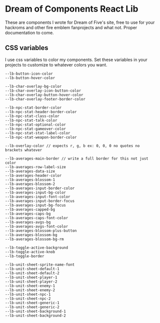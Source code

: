 # Dream of Components React Lib
These are components I wrote for Dream of Five's site, free to use for your hackroms and other fire emblem fanprojects and what not. Proper documentation to come.


## CSS variables
I use css variables to color my components. Set these variables in your projects to customize to whatever colors you want. 

```
--lb-button-icon-color
--lb-button-hover-color

--lb-char-overlay-bg-color
--lb-char-overlay-icon-button-color 
--lb-char-overlay-button-hover-color
--lb-char-overlay-footer-border-color

--lb-npc-stat-border-color
--lb-npc-stat-header-border-color
--lb-npc-stat-class-color
--lb-npc-stat-talk-color
--lb-npc-stat-optional-color
--lb-npc-stat-gameover-color
--lb-npc-stat-stat-label-color
--lb-npc-stat-weapon-border-color

--lb-overlay-color // expects r, g, b ex: 0, 0, 0 no quotes no brackets whatever

--lb-averages-main-border // write a full border for this not just color
--lb-averages-row-label-size
--lb-averages-data-size
--lb-averages-header-color
--lb-averages-blossom-1
--lb-averages-blossom-2
--lb-averages-input-border-color
--lb-averages-input-bg-color
--lb-averages-input-font-color
--lb-averages-input-border-focus
--lb-averages-input-bg-focus
--lb-averages-capped-bg
--lb-averages-caps-bg
--lb-averages-caps-font-color
--lb-averages-avgs-bg
--lb-averages-avgs-font-color
--lb-averages-blossom-plus-button
--lb-averages-blossom-bg
--lb-averages-blossom-bg-rm

--lb-toggle-active-background
--lb-toggle-active-knob
--lb-toggle-border

--lb-unit-sheet-sprite-name-font
--lb-unit-sheet-default-1
--lb-unit-sheet-default-2
--lb-unit-sheet-player-1
--lb-unit-sheet-player-2
--lb-unit-sheet-enemy-1
--lb-unit-sheet-enemy-2
--lb-unit-sheet-npc-1
--lb-unit-sheet-npc-2
--lb-unit-sheet-generic-1
--lb-unit-sheet-generic-2
--lb-unit-sheet-background-1
--lb-unit-sheet-background-2
```




